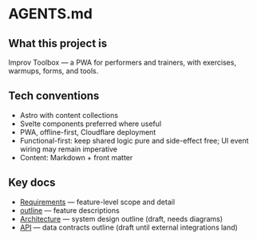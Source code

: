 # AGENTS.md

## What this project is

Improv Toolbox — a PWA for performers and trainers, with exercises, warmups, forms, and tools.

## Tech conventions

- Astro with content collections
- Svelte components preferred where useful
- PWA, offline-first, Cloudflare deployment
- Functional-first: keep shared logic pure and side-effect free; UI event wiring may remain imperative
- Content: Markdown + front matter

## Key docs

- [Requirements](docs/requirements.md) — feature-level scope and detail
- [outline](docs/outline.md) — feature descriptions
- [Architecture](docs/architecture.md) — system design outline (draft, needs diagrams)
- [API](docs/api.md) — data contracts outline (draft until external integrations land)
